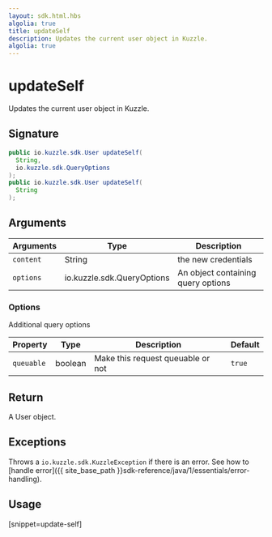 ```yaml
---
layout: sdk.html.hbs
algolia: true
title: updateSelf
description: Updates the current user object in Kuzzle.
algolia: true
---
```


# updateSelf

Updates the current user object in Kuzzle.

## Signature

```java
public io.kuzzle.sdk.User updateSelf(
  String,
  io.kuzzle.sdk.QueryOptions
);
public io.kuzzle.sdk.User updateSelf(
  String
);
```

## Arguments

| Arguments    | Type    | Description
|--------------|---------|-------------
| `content` | String | the new credentials
| `options`  | io.kuzzle.sdk.QueryOptions    | An object containing query options


### **Options**

Additional query options

| Property     | Type    | Description                       | Default |
| ---------- | ------- | --------------------------------- | ------- |
| `queuable` | boolean | Make this request queuable or not | `true`  |


## Return

A User object.

## Exceptions

Throws a `io.kuzzle.sdk.KuzzleException` if there is an error. See how to [handle error]({{ site_base_path }}sdk-reference/java/1/essentials/error-handling).

## Usage

[snippet=update-self]
